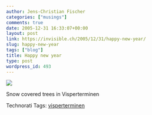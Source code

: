 ```yaml
---
author: Jens-Christian Fischer
categories: ["musings"]
comments: true
date: 2005-12-31 16:33:07+00:00
layout: post
link: https://invisible.ch/2005/12/31/happy-new-year/
slug: happy-new-year
tags: ["blog"]
title: Happy new year
type: post
wordpress_id: 493
---
```


[![](images/visperterminen-schnee.jpg)](images/visperterminen-schnee.jpg)


Snow covered trees in Visperterminen




Technorati Tags: [visperterminen](https://www.technorati.com/tag/visperterminen)
